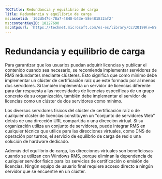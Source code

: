 ```yaml
---
TOCTitle: Redundancia y equilibrio de carga
Title: Redundancia y equilibrio de carga
ms:assetid: '162d547c-78a7-4848-b43e-58e481832af2'
ms:contentKeyID: 18127690
ms:mtpsurl: 'https://technet.microsoft.com/es-es/library/Cc720199(v=WS.10)'
---
```


Redundancia y equilibrio de carga
=================================

Para garantizar que los usuarios puedan adquirir licencias y publicar el contenido cuando sea necesario, se recomienda implementar servidores de RMS redundantes mediante clústeres. Esto significa que como mínimo debe implementar un clúster de certificación raíz que esté formado por al menos dos servidores. Si también implementa un servidor de licencias diferente para dar respuesta a las necesidades de licencias específicas de un grupo concreto de su organización, también debe implementar el servidor de licencias como un clúster de dos servidores como mínimo.

Los diversos servidores físicos del clúster de certificación raíz o de cualquier clúster de licencias constituyen un "conjunto de servidores Web" detrás de una dirección URL compartida o una dirección virtual. Si su organización utiliza un conjunto de servidores, puede integrar RMS en cualquier técnica que utilice para las direcciones virtuales, como DNS de operación por turnos, el servicio de equilibrio de carga de red o una solución de hardware dedicado.

Además del equilibrio de carga, las direcciones virtuales son beneficiosas cuando se utilizan con Windows RMS, porque eliminan la dependencia de cualquier servidor físico para los servicios de certificación o emisión de licencias. Ningún equipo de usuario final requiere acceso directo a ningún servidor que se encuentre en un clúster.
